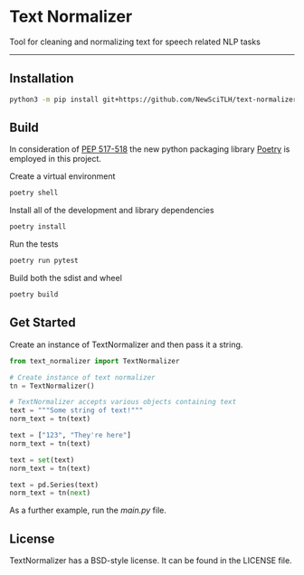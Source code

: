 # Text Normalizer

Tool for cleaning and normalizing text for speech related NLP tasks

---

## Installation

```bash
python3 -m pip install git+https://github.com/NewSciTLH/text-normalizer
```

## Build

In consideration of [PEP
517-518](https://snarky.ca/what-the-heck-is-pyproject-toml/) the new python
packaging library [Poetry](https://python-poetry.org/) is employed in this
project.

Create a virtual environment
```bash
poetry shell
```

Install all of the development and library dependencies
```bash
poetry install
```

Run the tests
```bash
poetry run pytest
```

Build both the sdist and wheel
```bash
poetry build
```

## Get Started

Create an instance of TextNormalizer and then pass it a string.

```python
from text_normalizer import TextNormalizer

# Create instance of text normalizer
tn = TextNormalizer()

# TextNormalizer accepts various objects containing text
text = """Some string of text!"""
norm_text = tn(text)

text = ["123", "They're here"]
norm_text = tn(text)

text = set(text)
norm_text = tn(text)

text = pd.Series(text)
norm_text = tn(next)
```

As a further example, run the _main.py_ file.

## License

TextNormalizer has a BSD-style license. It can be found in the LICENSE file.

